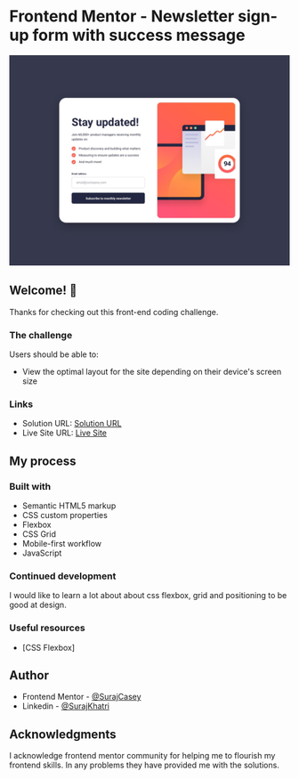 # Frontend Mentor - Newsletter sign-up form with success message

![Design preview for the Newsletter sign-up form with success message coding challenge](./desktop-design.jpg)

## Welcome! 👋

Thanks for checking out this front-end coding challenge.

### The challenge

Users should be able to:

- View the optimal layout for the site depending on their device's screen size

### Links

- Solution URL: [Solution URL](https://github.com/SurajCasey/newsletter-signup-form)
- Live Site URL: [Live Site](https://surajcasey.github.io/newsletter-signup-form/)

## My process

### Built with

- Semantic HTML5 markup
- CSS custom properties
- Flexbox
- CSS Grid
- Mobile-first workflow
- JavaScript




### Continued development

I would like to learn a lot about about css flexbox, grid and positioning to be good at design.

### Useful resources

- [CSS Flexbox]


## Author
- Frontend Mentor - [@SurajCasey](https://www.frontendmentor.io/profile/SurajCasey)
- Linkedin - [@SurajKhatri](https://www.linkedin.com/in/surajkhatri445/)



## Acknowledgments
I acknowledge frontend mentor community for helping me to flourish my frontend skills. In any problems they have provided me with the solutions.
